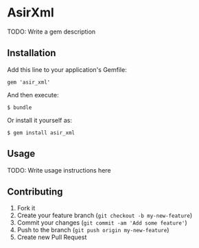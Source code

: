 # AsirXml

TODO: Write a gem description

## Installation

Add this line to your application's Gemfile:

    gem 'asir_xml'

And then execute:

    $ bundle

Or install it yourself as:

    $ gem install asir_xml

## Usage

TODO: Write usage instructions here

## Contributing

1. Fork it
2. Create your feature branch (`git checkout -b my-new-feature`)
3. Commit your changes (`git commit -am 'Add some feature'`)
4. Push to the branch (`git push origin my-new-feature`)
5. Create new Pull Request

